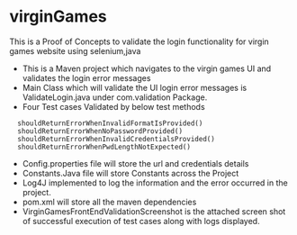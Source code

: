 # virginGames
This is a Proof of Concepts to validate the login functionality for virgin games website using selenium,java

- This is a Maven project which navigates to the virgin games UI and validates the login error messages
-  Main Class which will validate the UI login error messages is ValidateLogin.java under com.validation Package.
- Four Test cases Validated by below test methods
```
  shouldReturnErrorWhenInvalidFormatIsProvided()
  shouldReturnErrorWhenNoPasswordProvided()
  shouldReturnErrorWhenInvalidCredentialsProvided()
  shouldReturnErrorWhenPwdLengthNotExpected()
```
- Config.properties file will store the url and credentials details
- Constants.Java file will store Constants across the Project
- Log4J implemented to log the information and the error occurred in the project.
- pom.xml will store all the maven dependencies
- VirginGamesFrontEndValidationScreenshot is the attached screen shot of successful execution of test cases along with logs displayed.
